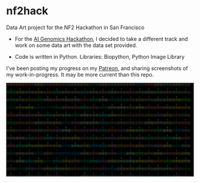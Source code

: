 # nf2hack
Data Art project for the NF2 Hackathon in San Francisco

* For the [AI Genomics Hackathon](https://sv.ai/hackathon), I decided to take a different track and work on some data art with the data set provided.

* Code is written in Python. Libraries: Biopython, Python Image Library

I've been posting my progress on my [Patreon](https://www.patreon.com/posts/genomicart-step-12087837), and sharing screenshots of my work-in-progress. It may be more current than this repo.


![alt](https://github.com/KristinHenry/nf2hack/blob/master/connectingAAdots.png)